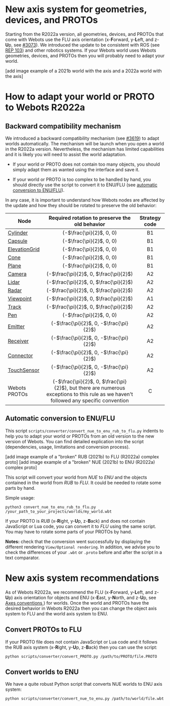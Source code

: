 # New axis system for geometries, devices, and PROTOs

Starting from the R2022a version, all geometries, devices, and PROTOs that come with Webots use the FLU axis orientation (x-**F**orward, y-**L**eft, and z-**U**p, see [#3073](https://github.com/cyberbotics/webots/pull/3073)).
We introduced the update to be consistent with ROS (see [REP 103](https://www.ros.org/reps/rep-0103.html)) and other robotics systems.
If your Webots world uses Webots geometries, devices, and PROTOs then you will probably need to adapt your world.

[add image example of a 2021b world with the axis and a 2022a world with the axis]

# How to adapt your world or PROTO to Webots R2022a

## Backward compatibility mechanism
We introduced a backward compatibility mechanism (see [#3619](https://github.com/cyberbotics/webots/pull/3619)) to adapt worlds automatically. The mechanism will be launch when you open a world in the R2022a version.
Nevertheless, the mechanism has limited capabilities and it is likely you will need to assist the world adaptation. 

* If your world or PROTO does not contain too many objects, you should simply adapt them as wanted using the interface and save it.

* If your world or PROTO is too complex to be handled by hand, you should directly use the script to convert it to ENU/FLU (see [automatic conversion to ENU/FLU](#automatic-conversion-to-ENU/FLU)).

In any case, it is important to understand how Webots nodes are affected by the update and how they should be rotated to preserve the old behavior:

| Node | Required rotation to preserve the old behavior | Strategy code |
|---|:---:|:---:|
| [Cylinder](reference/cylinder.md) | (-$\frac{\pi}{2}$, 0, 0) | B1 |
| [Capsule](reference/capsule.md) | (-$\frac{\pi}{2}$, 0, 0) | B1 |
| [ElevationGrid](reference/elevationgrid.md) | (-$\frac{\pi}{2}$, 0, 0) | B1 |
| [Cone](reference/cone.md) | (-$\frac{\pi}{2}$, 0, 0) | B1 |
| [Plane](reference/plane.md) | (-$\frac{\pi}{2}$, 0, 0) | B1 |
| [Camera](reference/camera.md) | (-$\frac{\pi}{2}$, 0, $\frac{\pi}{2}$) | A2 |
| [Lidar](reference/lidar.md) | (-$\frac{\pi}{2}$, 0, $\frac{\pi}{2}$) | A2 |
| [Radar](reference/radar.md) | (-$\frac{\pi}{2}$, 0, $\frac{\pi}{2}$) | A2 |
| [Viewpoint](reference/viewpoint.md) | (-$\frac{\pi}{2}$, 0, $\frac{\pi}{2}$) | A1 |
| [Track](reference/track.md) | (-$\frac{\pi}{2}$, 0, $\frac{\pi}{2}$) | A2 |
| [Pen](reference/camera.md) | (-$\frac{\pi}{2}$, 0, 0) | A2 |
| [Emitter](reference/emitter.md) | (-$\frac{\pi}{2}$, 0, -$\frac{\pi}{2}$) | A2 |
| [Receiver](reference/receiver.md) | (-$\frac{\pi}{2}$, 0, -$\frac{\pi}{2}$) | A2 |
| [Connector](reference/connector.md) | (-$\frac{\pi}{2}$, 0, -$\frac{\pi}{2}$) | A2 |
| [TouchSensor](reference/touchsensor.md) | (-$\frac{\pi}{2}$, 0, -$\frac{\pi}{2}$) | A2 |
| Webots PROTOs | (-$\frac{\pi}{2}$, 0, $\frac{\pi}{2}$), but there are numerous exceptions to this rule as we haven't followed any specific convention | C |

## Automatic conversion to ENU/FLU

This script `scripts/converter/convert_nue_to_enu_rub_to_flu.py` indents to help you to adapt your world or PROTOs from an old version to the new version of Webots.
You can find detailed explication into the script (dependencies, usage, limitations and conversion process).

[add image example of a "broken" RUB (2021b) to FLU (R2022a) complex proto]
[add image example of a "broken" NUE (2021b) to ENU (R2022a) complex proto]

This script will convert your world from _NUE_ to _ENU_ and the objects contained in the world from _RUB_ to _FLU_. It could be needed to rotate some parts by hand. 

Simple usage:
```
python3 convert_nue_to_enu_rub_to_flu.py /your_path_to_your_projects/worlds/my_world.wbt
```

If your PROTO is _RUB_ (x-**R**ight, y-**U**p, z-**B**ack) and does not contain JavaScript or Lua code, you can convert it to _FLU_ using the same script. You may have to rotate some parts of your PROTOs by hand.

**Notes:** check that the conversion went successfully by displaying the different rendering `View/Optional rendering`. In addition, we advise you to check the differences of your `.wbt` or `.proto` before and after the script in a text comparator.
# New axis system recommendations

As of Webots R2022a, we recommend the FLU (x-**F**orward, y-**L**eft, and z-**U**p) axis orientation for objects and ENU (x-**E**ast, y-**N**orth, and z-**U**p, see [Axes conventions
](https://en.wikipedia.org/wiki/Axes_conventions)) for worlds.
Once the world and PROTOs have the desired behavior in Webots R2022a then you can change the object axis system to FLU and the world axis system to ENU.

## Convert PROTOs to FLU

If your PROTO file does not contain JavaScript or Lua code and it follows the RUB axis system (x-**R**ight, y-**U**p, z-**B**ack) then you can use the script:
```
python scripts/converter/convert_PROTO.py /path/to/PROTO/file.PROTO
```

## Convert worlds to ENU

We have a quite robust Python script that converts NUE worlds to ENU axis system:
```
python scripts/converter/convert_nue_to_enu.py /path/to/world/file.wbt
```


